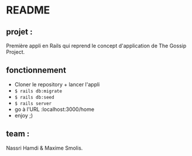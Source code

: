 # README

## projet :

Première appli en Rails qui reprend le concept d'application de The Gossip Project.

## fonctionnement 

- Cloner le repository + lancer l'appli
- `$ rails db:migrate`
- `$ rails db:seed`
- `$ rails server`
- go à l'URL :localhost:3000/home
- enjoy ;)

## team :

Nassri Hamdi & Maxime Smolis.

